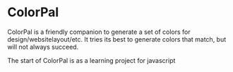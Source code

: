 # ColorPal


ColorPal is a friendly companion to generate a set of colors for design/websitelayout/etc. 
It tries its best to generate colors that match, but will not always succeed.



The start of ColorPal is as a learning project for javascript